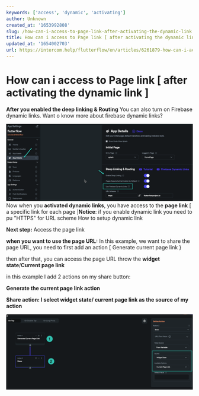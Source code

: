 ```yaml
---
keywords: ['access', 'dynamic', 'activating']
author: Unknown
created_at: '1653992808'
slug: /how-can-i-access-to-page-link-after-activating-the-dynamic-link
title: How can i access to Page link [ after activating the dynamic link ]
updated_at: '1654002703'
url: https://intercom.help/flutterflow/en/articles/6261879-how-can-i-access-to-page-link-after-activating-the-dynamic-link
---
```

# How can i access to Page link [ after activating the dynamic link ]

**After you enabled the deep linking &amp; Routing**​
You can also turn on Firebase dynamic links.
Want o know more about firebase dynamic links?

![](../assets/20250430121453205914.png)Now when you **activated dynamic links**, you have access to the **page link** [ a specific link for each page ]​
**Notice**: if you enable dynamic link you need to pu "HTTPS" for URL scheme How to setup dynamic link

**Next step:**
Access the page link

**when you want to use the page URL:**
In this example, we want to share the page URL,  you need to first add an action [ Generate current page link }

then after that, you can access the page URL throw the **widget state**/**Current page link**

in this example I add 2 actions on my share button:

**Generate the current page link action**

**Share action: I select widget state/ current page link as the source of my action**

![](../assets/20250430121453493755.png)